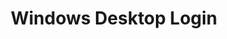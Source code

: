 ---
title: Windows Desktop Login
id: windows-desktop-login
description: ''
slug: /windows-desktop-login 
keywords: 
 - windows
 - desktop login
pagination_next: null
pagination_prev: null
last_update: 
   date: 07/18/2023
   author: Patricia McPhee
draft: true
doc_type: overview
displayed_sidebar: secureWorkforceSidebar
---